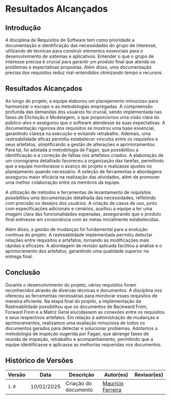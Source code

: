 # Resultados Alcançados

## Introdução

A disciplina de Requisitos de Software tem como prioridade a documentação e identificação das necessidades do grupo de interesse, utilizando de tecnicas para construir elementos essenciais para o desenvolvimento de sistemas e aplicativos. Entender o que o grupo de interesse precisa é crucial para garantir um produto final que atenda os problemas e expectativas propostas. Além disso, uma documentação precisa dos requisitos reduz mal-entendidos otimizando tempo e recursos.

## Resultados Alcançados

Ao longo do projeto, a equipe elaborou um planejamento minucioso para harmonizar o escopo e as metodologias empregadas. A compreensão profunda das demandas dos usuários foi crucial, sendo implementada nas fases de Elicitação e Modelagem, o que proporcionou uma visão clara do público-alvo e assegurou que o software atendesse às suas expectativas. A documentação rigorosa dos requisitos se mostrou uma base essencial, garantindo clareza na execução e evitando retrabalho. Ademais, uma rastreabilidade eficaz permitiu estabelecer vínculos entre os requisitos e seus artefatos, simplificando a gestão de alterações e aprimoramentos. Para tal, foi adotada a metodologia de Fagan, que possibilitou a identificação e a correção de falhas nos artefatos criados. A elaboração de um cronograma detalhado favoreceu a organização das tarefas, permitindo que a equipe monitorasse o avanço do projeto e realizasse ajustes no planejamento quando necessário. A seleção de ferramentas e abordagens assegurou maior eficácia na realização das atividades, além de promover uma melhor colaboração entre os membros da equipe.

A utilização de métodos e ferramentas de levantamento de requisitos possibilitou uma documentação detalhada das necessidades, refletindo com precisão os desejos dos usuários. A criação de casos de uso, junto com especificações adicionais e cenários, auxiliou a equipe a ter uma imagem clara das funcionalidades esperadas, assegurando que o produto final estivesse em consonância com as metas inicialmente estabelecidas.

Além disso, a gestão de mudanças foi fundamental para a evolução contínua do projeto. A rastreabilidade implementada permitiu detectar relações entre requisitos e artefatos, tornando as modificações mais rápidas e eficazes. A abordagem de revisão aplicada facilitou a análise e o aprimoramento dos artefatos, garantindo uma qualidade superior na entrega final.

## Conclusão

Durante o desenvolvimento do projeto, vários requisitos foram reconhecidos através de diversas técnicas e documentos. A disciplina nos ofereceu as ferramentas necessárias para monitorar esses requisitos de maneira eficiente. Na etapa final do projeto, a implementação da Rastreabilidade possibilitou que os documentos de Backward From, Forward From e a Matriz Geral elucidassem as conexões entre os requisitos e seus respectivos artefatos. Em relação à administração de mudanças e aprimoramentos, realizamos uma avaliação minuciosa de todos os documentos gerados para detectar e solucionar problemas. Adotamos a metodologia de inspeção sugerida por Fagan, que abrange fases de reunião de inspeção, retrabalho e acompanhamento, permitindo que a equipe identificasse e aplicasse as melhorias requeridas nos documentos.

## Histórico de Versões

| Versão | Data       | Descrição                | Autor(es)            | Revisor(es)       |
| ------ | ---------- | ------------------------- | ----------------- | ------------ |
| `1.0`  | 10/02/2025 | Criação do documento | [Maurício Ferreira](https://github.com/mauricio-araujoo) |    |
